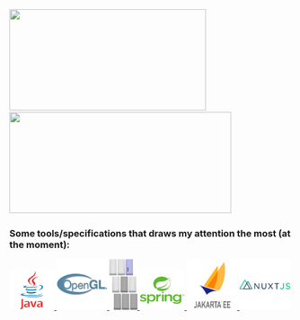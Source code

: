 <!--
**gxrj/gxrj** is a ✨ _special_ ✨ repository because its `README.md` (this file) appears on your GitHub profile.

Here are some ideas to get you started:

- 🔭 I’m currently working on ...
- 🌱 I’m currently learning ...
- 👯 I’m looking to collaborate on ...
- 🤔 I’m looking for help with ...
- 💬 Ask me about ...
- 📫 How to reach me: ...
- 😄 Pronouns: ...
- ⚡ Fun fact: ...
-->
<div>
 <a href="https://github.com/gxrj">
  <img src ="https://github-readme-stats.vercel.app/api/top-langs/?username=gxrj&theme=darcula&layout=compact" width="350px" height="180px">  
  <img src ="https://github-readme-stats.vercel.app/api?username=gxrj&show_icons=true&theme=darcula" width="395px" height="180px">
 </a>
</div>

### Some tools/specifications that draws my attention the most (at the moment):

<a href="https://dev.java/" title="Java">
 <img height="70" width="80" src="./icons/java.svg"/>
</a>
<a href="https://www.opengl.org/" title="OpenGL">
 <img height="90" width="90" src="./icons/opengl.svg"/>
</a>
<!--a href="https://libgdx.com/" title="libGDX">
 <img height="20" width="90" src="./icons/libGDX.svg"/> <!-- to do: fix image dimensions-->
</a-->
<a href="https://www.lwjgl.org/" title="LWJGL 3">
 <img height="90" width="50" src="./icons/lwjgl.svg"/>
</a>
<a href="https://spring.io/" title="Spring ecosystem">
 <img height="70" width="80" src="./icons/spring.svg"/>
</a>
<a href="https://start.jakarta.ee/" title="Jakarta EE">
 <img height="90" width="90"src="./icons/jakarta_ee.svg"/>
</a>
<a href="https://nuxt.com/" title="NuxtJS">
 <img height="90" width="90"src="./icons/nuxtjs.svg"/>
</a>

  
